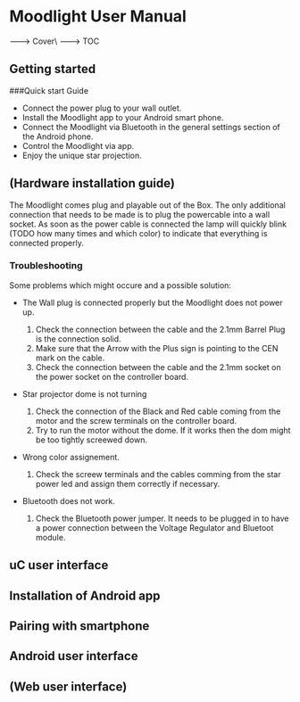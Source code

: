 Moodlight User Manual
==================

---> Cover\\
---> TOC

Getting started
---------------
###Quick start Guide
* Connect the power plug to your wall outlet.
* Install the Moodlight app to your Android smart phone. 
* Connect the Moodlight via Bluetooth in the general settings section of the Android phone.
* Control the Moodlight via app.
* Enjoy the unique star projection. 


(Hardware installation guide)
-----------------------------
The Moodlight comes plug and playable out of the Box. The only additional connection that needs to be made is to plug the powercable into a wall socket. 
As soon as the power cable is connected the lamp will quickly blink (TODO how many times and which color) to indicate that everything is connected properly. 


### Troubleshooting 
Some problems which might occure and a possible solution: 

- The Wall plug is connected properly but the Moodlight does not power up.
  1. Check the connection between the cable and the 2.1mm Barrel Plug is the connection solid. 
  2. Make sure that the Arrow with the Plus sign is pointing to the CEN mark on the cable. 
  3. Check the connection between the cable and the 2.1mm socket on the power socket on the controller board.

- Star projector dome is not turning
  1. Check the connection of the Black and Red cable coming from the motor and the screw terminals on the controller board. 
  2. Try to run the motor without the dome. If it works then the dom might be too tightly screewed down. 
- Wrong color assignement.
  1. Check the screew terminals and the cables comming from the star power led and assign them correctly if necessary. 
- Bluetooth does not work. 
  1. Check the Bluetooth power jumper. It needs to be plugged in to have a power connection between the Voltage Regulator and Bluetoot module. 
  


uC user interface
-----------------


Installation of Android app
---------------------------


Pairing with smartphone
-----------------------


Android user interface
----------------------

(Web user interface)
----------------------






